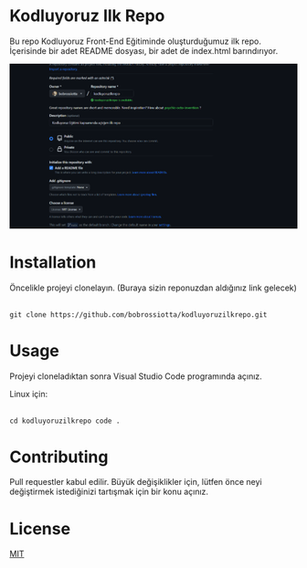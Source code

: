 # Kodluyoruz Ilk Repo
Bu repo Kodluyoruz Front-End Eğitiminde oluşturduğumuz ilk repo. İçerisinde bir adet README dosyası, bir adet de index.html barındırıyor.

![Alt text](image.png)

# Installation

Öncelikle projeyi clonelayın. (Buraya sizin reponuzdan aldığınız link gelecek)
```

git clone https://github.com/bobrossiotta/kodluyoruzilkrepo.git

```

# Usage

Projeyi cloneladıktan sonra Visual Studio Code programında açınız.

Linux için:

```

cd kodluyoruzilkrepo code .

```


# Contributing

Pull requestler kabul edilir. Büyük değişiklikler için, lütfen önce neyi değiştirmek istediğinizi 
tartışmak için bir konu açınız.

# License
[MIT](https://choosealicense.com/licenses/mit/)